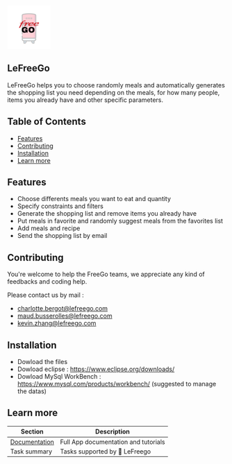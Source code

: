 ![My Image](images/GO_1_20.png) 
## LeFreeGo
LeFreeGo helps you to choose randomly meals and automatically generates the shopping list you need depending on the meals, for how many people, items you already have and other specific parameters.

## Table of Contents
- [Features](#features)
- [Contributing](#contributing)
- [Installation](#installation)
- [Learn more](#learn-more)
 
## Features 
- Choose differents meals you want to eat and quantity
- Specify constraints and filters
- Generate the shopping list and remove items you already have
- Put meals in favorite and randomly suggest meals from the favorites list
- Add meals and recipe
- Send the shopping list by email

## Contributing
You're welcome to help the FreeGo teams, we appreciate any kind of feedbacks and coding help. 

Please contact us by mail : 
* charlotte.bergot@lefreego.com
* maud.busserolles@lefreego.com
* kevin.zhang@lefreego.com

## Installation
* Dowload the files
* Dowload eclipse : https://www.eclipse.org/downloads/
* Dowload MySql WorkBench : https://www.mysql.com/products/workbench/ (suggested to manage the datas)

## Learn more

| Section | Description |
|-|-|
| [Documentation](https://lefreego.readthedocs.io/en/latest/) | Full App documentation and tutorials |
| Task summary | Tasks supported by 🤗 LeFreego |


